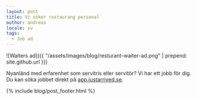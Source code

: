 ```yaml
---
layout: post
title: Vi söker restaurang personal
author: andreas
locale: sv
tags:
  - Job ad
---
```


![Waiters ad]({{ "/assets/images/blog/resturant-waiter-ad.png" | prepend: site.github.url }})

Nyanländ med erfarenhet som servitris eller servitör? Vi har ett jobb för dig. Du kan söka jobbet direkt på [app.justarrived.se](https://app.justarrived.se).


{% include blog/post_footer.html %}
